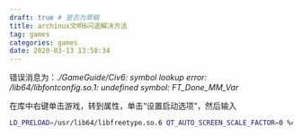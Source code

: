 ```yaml
---
draft: true # 是否为草稿
title: archinux文明6闪退解决方法
tag: games
categories: games
date: 2020-03-13 13:58:34
---
```




错误消息为：*./GameGuide/Civ6: symbol lookup error: /lib64/libfontconfig.so.1: undefined symbol: FT_Done_MM_Var*



在库中右键单击游戏，转到属性，单击“设置启动选项”，然后输入

```bash
LD_PRELOAD=/usr/lib64/libfreetype.so.6 QT_AUTO_SCREEN_SCALE_FACTOR=0 %command%
```

